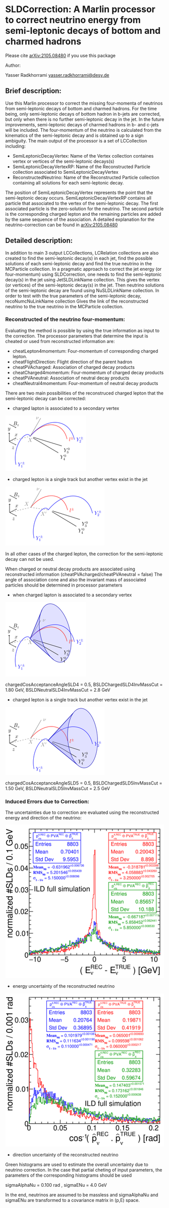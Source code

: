 #  SLDCorrection: A Marlin processor to correct neutrino energy from semi-leptonic decays of bottom and charmed hadrons
Please cite [arXiv:2105.08480](https://arxiv.org/abs/2105.08480) if you use this package

Author:

Yasser Radkhorrami <yasser.radkhorrami@desy.de>

## Brief description:

Use this Marlin processor to correct the missing four-momenta of neutrinos from semi-leptonic decays of bottom and charmed hadrons. For the time being, only semi-leptonic decays of bottom hadron in b-jets are corrected, but only when there is no further semi-leptonic decay in the jet. In the future improvements, semi-leptonic decays of charmed hadrons in b- and c-jets will be included. The four-momentum of the neutrino is calculated from the kinematics of the semi-leptonic decay and is obtained up to a sign ambiguity. The main output of the processor is a set of LCCollection including:

- SemiLeptonicDecayVertex: Name of the Vertex collection containes vertex or vertices of the semi-leptonic decays(s)
- SemiLeptonicDecayVertexRP: Name of the Reconstructed Particle collection associated to SemiLeptonicDecayVertex
- ReconstructedNeutrino: Name of the Reconstructed Particle collection containing all solutions for each semi-leptonic decay.

The position of SemiLeptonicDecayVertex represents the point that the semi-leptonic decay occurs. SemiLeptonicDecayVertexRP contains all particle that associated to the vertex of the semi-leptonic decay. The first associated particle is the zero-solution for the neutrino. The second particle is the corresponding charged lepton and the remaining particles are added by the same sequence of the association. A detailed explanation for the neutrino-correction can be found in [arXiv:2105.08480](https://arxiv.org/abs/2105.08480)

## Detailed description:
In addition to main 3 output LCCollections, LCRelation collections are also created to find the semi-leptonic decay(s) in each jet, find the possible solutions of each semi-leptonic decay and find the true neutrino in the MCParticle collection. In a pragmatic approach to correct the jet energy (or four-momentum) using SLDCorrection, one needs to find the semi-leptonic decay(s) in the jet using JetSLDLinkName collection. This gives the vertex (or vertices) of the semi-leptonic decay(s) in the jet. Then neutrino solutions of the semi-leptonic decay are found using NuSLDLinkName collection. In order to test with the true parameters of the semi-leptonic decay, recoNumcNuLinkName collection Gives the link of the reconstructed neutrino to the true neutrino in the MCParticle collection.

### Reconstructed of the neutrino four-momentum:

Evaluating the method is possible by using the true information as input to the correction. The processor parameters that determine the input is cheated or used from reconstructed information are:

- cheatLepton4momentum: Four-momentum of corresponding charged lepton.
- cheatFlightDirection: Flight direction of the parent hadron
- cheatPVAcharged: Association of charged decay products
- cheatCharged4momentum: Four-momentum of charged decay products
- cheatPVAneutral: Association of neutral decay products
- cheatNeutral4momentum: Four-momentum of neutral decay products

There are two main possibilities of the reconstruced charged lepton that the semi-leptonic decay can be corrected:

- charged lapton is associated to a secondary vertex

![img](example/SLD_lepIn2ndVtx.png)

- charged lepton is a single track but another vertex exist in the jet

![img](example/SLD_lepAnd3rdVtx.png)

In all other cases of the charged lepton, the correction for the semi-leptonic decay can not be used.

When charged or neutral decay products are associated using reconstructed information (cheatPVAcharged/cheatPVAneutral = false) The angle of association cone and also the invariant mass of associated particles should be determined in processor parameters

- when charged lapton is associated to a secondary vertex

![img](example/SLD_lepIn2ndVtx_PVA.png)

chargedCosAcceptanceAngleSLD4 = 0.5, BSLDChargedSLD4InvMassCut = 1.80 GeV, BSLDNeutralSLD4InvMassCut = 2.8 GeV

- charged lepton is a single track but another vertex exist in the jet

![img](example/SLD_lepAnd3rdVtx_PVA.png)

chargedCosAcceptanceAngleSLD5 = 0.5, BSLDChargedSLD5InvMassCut = 1.50 GeV, BSLDNeutralSLD5InvMassCut = 2.5 GeV

### Induced Errors due to Correction:

The uncertainties due to correction are evaluated using the reconstructed energy and direction of the neutrino:

![img](example/ResidualNeutrinoFourMomentum_E_Errors.png)

- energy uncertainty of the reconstructed neutrino

![img](example/ResidualNeutrinoFourMomentum_Alpha_Errors.png)

- direction uncertainty of the reconstructed neutrino

Green histograms are used to estimate the overall uncertainty due to neutrino correction. In the case that partial cheting of input parameters, the parameters of the corresponding histograms should be used

sigmaAlphaNu = 0.100 rad , sigmaENu = 4.0 GeV

In the end, neutrinos are assumed to be massless and sigmaAlphaNu and sigmaENu are transformed to a covariance matrix in (p,E) space.